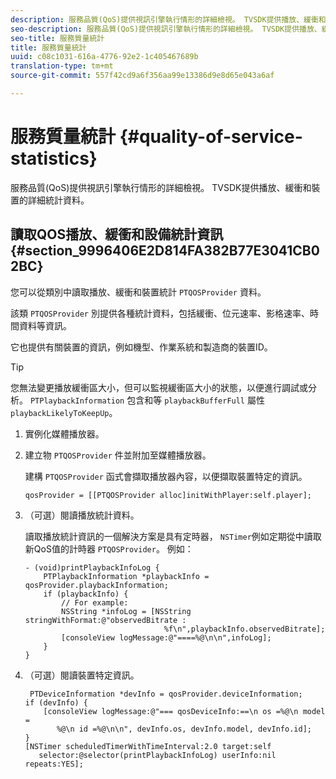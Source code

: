 ```yaml
---
description: 服務品質(QoS)提供視訊引擎執行情形的詳細檢視。 TVSDK提供播放、緩衝和裝置的詳細統計資料。
seo-description: 服務品質(QoS)提供視訊引擎執行情形的詳細檢視。 TVSDK提供播放、緩衝和裝置的詳細統計資料。
seo-title: 服務質量統計
title: 服務質量統計
uuid: c08c1031-616a-4776-92e2-1c405467689b
translation-type: tm+mt
source-git-commit: 557f42cd9a6f356aa99e13386d9e8d65e043a6af

---
```



# 服務質量統計 {#quality-of-service-statistics}

服務品質(QoS)提供視訊引擎執行情形的詳細檢視。 TVSDK提供播放、緩衝和裝置的詳細統計資料。

## 讀取QOS播放、緩衝和設備統計資訊 {#section_9996406E2D814FA382B77E3041CB02BC}

您可以從類別中讀取播放、緩衝和裝置統計 `PTQOSProvider` 資料。

該類 `PTQOSProvider` 別提供各種統計資料，包括緩衝、位元速率、影格速率、時間資料等資訊。

它也提供有關裝置的資訊，例如機型、作業系統和製造商的裝置ID。

>[!TIP]
>
>您無法變更播放緩衝區大小，但可以監視緩衝區大小的狀態，以便進行調試或分析。 `PTPlaybackInformation` 包含和等 `playbackBufferFull` 屬性 `playbackLikelyToKeepUp`。

1. 實例化媒體播放器。
1. 建立物 `PTQOSProvider` 件並附加至媒體播放器。

   建構 `PTQOSProvider` 函式會擷取播放器內容，以便擷取裝置特定的資訊。

   ```
   qosProvider = [[PTQOSProvider alloc]initWithPlayer:self.player]; 
   ```

1. （可選）閱讀播放統計資料。

   讀取播放統計資訊的一個解決方案是具有定時器， `NSTimer`例如定期從中讀取新QoS值的計時器 `PTQOSProvider`。 例如：

   ```
   - (void)printPlaybackInfoLog { 
       PTPlaybackInformation *playbackInfo = qosProvider.playbackInformation;  
       if (playbackInfo) { 
           // For example: 
           NSString *infoLog = [NSString stringWithFormat:@"observedBitrate :  
                                  %f\n",playbackInfo.observedBitrate]; 
           [consoleView logMessage:@"====%@\n\n",infoLog]; 
       } 
   }
   ```

1. （可選）閱讀裝置特定資訊。

   ```
    PTDeviceInformation *devInfo = qosProvider.deviceInformation; 
   if (devInfo) { 
       [consoleView logMessage:@"=== qosDeviceInfo:==\n os =%@\n model =  
          %@\n id =%@\n\n", devInfo.os, devInfo.model, devInfo.id]; 
   } 
   [NSTimer scheduledTimerWithTimeInterval:2.0 target:self  
      selector:@selector(printPlaybackInfoLog) userInfo:nil repeats:YES];
   ```
